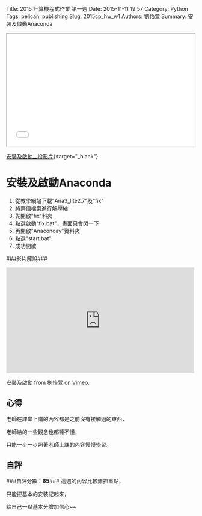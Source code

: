 Title: 2015 計算機程式作業 第一週
Date: 2015-11-11 19:57
Category: Python
Tags: pelican, publishing
Slug: 2015cp_hw_w1
Authors: 劉怡萱
Summary: 安裝及啟動Anaconda


<iframe src="w1.html" width="500" height="300"></iframe>

[安裝及啟動__投影片](w1.html){:target="_blank"}
                                                                                    
                                                                                   
安裝及啟動Anaconda
================
                                                                                                
                                                                                                                                
1. 從教學網站下載"Ana3_lite2.7"及"fix"
2. 將兩個檔案進行解壓縮
3. 先開啟"fix"料夾
4. 點選啟動"fix.bat"，畫面只會閃一下
5. 再開啟"Anaconday"資料夾
6. 點選"start.bat"
7. 成功開啟
                                        
                                        
###影片解說###
                                            
<iframe src="https://player.vimeo.com/video/145948723" width="500" height="281" frameborder="0" webkitallowfullscreen mozallowfullscreen allowfullscreen></iframe> <p><a href="https://vimeo.com/145948723">安裝及啟動</a> from <a href="https://vimeo.com/user45467634">劉怡萱</a> on <a href="https://vimeo.com">Vimeo</a>.</p>
                                                                                
                                                                                
心得
-------
老師在課堂上講的內容都是之前沒有接觸過的東西，
            
老師給的一些觀念也都聽不懂，
            
只能一步一步照著老師上課的內容慢慢學習。
                                                                                
                                                                                
自評
--------
###自評分數：**65**###
這週的內容比較難抓重點，
                                    
只能把基本的安裝記起來，
                                        
給自己一點基本分增加信心~~




 